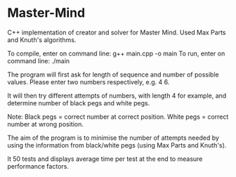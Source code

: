 # Master-Mind
C++ implementation of creator and solver for Master Mind. Used Max Parts and Knuth's algorithms.

To compile, enter on command line: g++ main.cpp -o main
To run, enter on command line: ./main

The program will first ask for length of sequence and number of possible values. Please enter two numbers respectively, e.g. 4 6. 

It will then try different attempts of numbers, with length 4 for example, and determine number of black pegs and white pegs.

Note: Black pegs = correct number at correct position. White pegs = correct number at wrong position.

The aim of the program is to minimise the number of attempts needed by using the information from black/white pegs (using Max Parts and Knuth's).

It 50 tests and displays average time per test at the end to measure performance factors.
